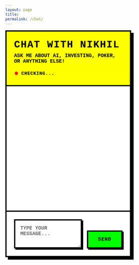 ```yaml
---
layout: page
title:  
permalink: /chat/
---
```


<div id="chat-container">
  <div id="chat-header">
    <h2>Chat with Nikhil</h2>
    <p>Ask me about AI, investing, poker, or anything else!</p>
    <div id="health-status">
      <span id="health-icon">●</span>
      <span id="health-text">Checking...</span>
    </div>
  </div>

  <div id="chat-messages"></div>

  <div id="chat-input-container">
    <textarea id="chat-input" placeholder="Type your message..." rows="3"></textarea>
    <button id="send-button">SEND</button>
  </div>

  <div id="loading" style="display: none;">
    <div class="typing-indicator">
      <span></span>
      <span></span>
      <span></span>
    </div>
  </div>
</div>

<style>
:root {
  --neo-black: #000000;
  --neo-white: #ffffff;
  --neo-yellow: #ffff00;
  --neo-pink: #ff00ff;
  --neo-cyan: #00ffff;
  --neo-green: #00ff00;
  --neo-red: #ff0000;
  --neo-blue: #0000ff;
  --neo-border: 4px;
  --neo-shadow: 8px 8px 0px;
}

* {
  box-sizing: border-box;
}

#chat-container {
  width: 100%;
  max-width: 800px;
  margin: 0 auto;
  border: var(--neo-border) solid var(--neo-black);
  box-shadow: var(--neo-shadow) var(--neo-black);
  font-family: 'Courier New', 'Monaco', monospace;
  background: var(--neo-white);
  min-height: 600px;
  display: flex;
  flex-direction: column;
  font-weight: bold;
}

#chat-header {
  background: var(--neo-yellow);
  color: var(--neo-black);
  padding: 1.5rem;
  border-bottom: var(--neo-border) solid var(--neo-black);
  text-transform: uppercase;
}

#chat-header h2 {
  margin: 0 0 0.5rem 0;
  font-size: 2rem;
  font-weight: 900;
  letter-spacing: 2px;
}

#chat-header p {
  margin: 0 0 1rem 0;
  font-size: 1rem;
  font-weight: bold;
}

#health-status {
  display: flex;
  align-items: center;
  gap: 0.5rem;
  font-size: 0.9rem;
  text-transform: uppercase;
  letter-spacing: 1px;
}

#health-icon {
  font-size: 1.5rem;
  color: var(--neo-red);
  transition: color 0.3s ease;
}

#health-icon.healthy {
  color: var(--neo-green);
}

#health-icon.unhealthy {
  color: var(--neo-red);
}

#chat-messages {
  flex: 1;
  padding: 1.5rem;
  overflow-y: auto;
  min-height: 400px;
  max-height: 500px;
  scroll-behavior: smooth;
  background: var(--neo-white);
}

.message {
  margin-bottom: 1.5rem;
  display: flex;
  align-items: flex-start;
  gap: 1rem;
  animation: slideIn 0.3s ease-out;
}

.message.user {
  justify-content: flex-end;
}

.message-content {
  max-width: 70%;
  padding: 1rem 1.5rem;
  border: var(--neo-border) solid var(--neo-black);
  box-shadow: 4px 4px 0px var(--neo-black);
  word-wrap: break-word;
  white-space: pre-wrap;
  line-height: 1.5;
  font-weight: bold;
  text-transform: none;
}

.message.user .message-content {
  background: var(--neo-pink);
  color: var(--neo-black);
}

.message.bot .message-content {
  background: var(--neo-cyan);
  color: var(--neo-black);
}

.message-avatar {
  width: 40px;
  height: 40px;
  border: var(--neo-border) solid var(--neo-black);
  background: var(--neo-black);
  color: var(--neo-white);
  display: flex;
  align-items: center;
  justify-content: center;
  font-weight: 900;
  font-size: 1.2rem;
  flex-shrink: 0;
  text-transform: uppercase;
}

.message.user .message-avatar {
  background: var(--neo-pink);
  color: var(--neo-black);
}

.message.bot .message-avatar {
  background: var(--neo-cyan);
  color: var(--neo-black);
}

#chat-input-container {
  padding: 1.5rem;
  border-top: var(--neo-border) solid var(--neo-black);
  display: flex;
  gap: 1rem;
  align-items: flex-end;
  background: var(--neo-white);
}

#chat-input {
  flex: 1;
  border: var(--neo-border) solid var(--neo-black);
  padding: 1rem;
  font-family: 'Courier New', 'Monaco', monospace;
  font-size: 1rem;
  font-weight: bold;
  resize: vertical;
  min-height: 60px;
  max-height: 120px;
  background: var(--neo-white);
  color: var(--neo-black);
  box-shadow: 4px 4px 0px var(--neo-black);
  text-transform: none;
}

#chat-input:focus {
  outline: none;
  background: var(--neo-yellow);
  box-shadow: 6px 6px 0px var(--neo-black);
}

#chat-input::placeholder {
  color: #666;
  text-transform: uppercase;
  font-weight: bold;
}

#send-button {
  border: var(--neo-border) solid var(--neo-black);
  background: var(--neo-green);
  color: var(--neo-black);
  padding: 1rem 2rem;
  font-family: 'Courier New', 'Monaco', monospace;
  font-weight: 900;
  font-size: 1rem;
  cursor: pointer;
  transition: all 0.2s ease;
  box-shadow: 4px 4px 0px var(--neo-black);
  text-transform: uppercase;
  letter-spacing: 1px;
}

#send-button:hover:not(:disabled) {
  background: var(--neo-yellow);
  transform: translate(-2px, -2px);
  box-shadow: 6px 6px 0px var(--neo-black);
}

#send-button:active {
  transform: translate(2px, 2px);
  box-shadow: 2px 2px 0px var(--neo-black);
}

#send-button:disabled {
  opacity: 0.6;
  cursor: not-allowed;
  transform: none;
  background: #ccc;
}

.typing-indicator {
  display: flex;
  gap: 8px;
  align-items: center;
  padding: 1rem;
  background: var(--neo-cyan);
  border: var(--neo-border) solid var(--neo-black);
  box-shadow: 4px 4px 0px var(--neo-black);
  margin: 1rem;
}

.typing-indicator span {
  height: 12px;
  width: 12px;
  background: var(--neo-black);
  display: inline-block;
  animation: typing 1.4s infinite ease-in-out;
}

.typing-indicator span:nth-child(1) {
  animation-delay: -0.32s;
}

.typing-indicator span:nth-child(2) {
  animation-delay: -0.16s;
}

@keyframes typing {
  0%, 80%, 100% {
    transform: scale(0.8);
    opacity: 0.5;
  }
  40% {
    transform: scale(1.2);
    opacity: 1;
  }
}

@keyframes slideIn {
  from { 
    opacity: 0; 
    transform: translateX(20px);
  }
  to { 
    opacity: 1; 
    transform: translateX(0);
  }
}

.error-message {
  background: var(--neo-red);
  color: var(--neo-white);
  border: var(--neo-border) solid var(--neo-black);
  padding: 1rem;
  margin: 1rem;
  box-shadow: 4px 4px 0px var(--neo-black);
  font-weight: bold;
  text-transform: uppercase;
}

.success-message {
  background: var(--neo-green);
  color: var(--neo-black);
  border: var(--neo-border) solid var(--neo-black);
  padding: 1rem;
  margin: 1rem;
  box-shadow: 4px 4px 0px var(--neo-black);
  font-weight: bold;
  text-transform: uppercase;
}

/* Mobile responsiveness */
@media (max-width: 768px) {
  #chat-container {
    margin: 0 1rem;
    min-height: 500px;
  }

  #chat-header h2 {
    font-size: 1.5rem;
  }

  .message-content {
    max-width: 85%;
  }

  #chat-input-container {
    flex-direction: column;
    gap: 1rem;
  }

  #send-button {
    align-self: stretch;
  }
}

/* Scrollbar styling */
#chat-messages::-webkit-scrollbar {
  width: 12px;
}

#chat-messages::-webkit-scrollbar-track {
  background: var(--neo-white);
  border: 2px solid var(--neo-black);
}

#chat-messages::-webkit-scrollbar-thumb {
  background: var(--neo-black);
  border: 2px solid var(--neo-white);
}

#chat-messages::-webkit-scrollbar-thumb:hover {
  background: var(--neo-pink);
}
</style>

<script>
class ChatInterface {
  constructor() {
    this.apiUrl = 'https://llm-chat-backend-NikhilR24.replit.app/api/chat';
    this.healthUrl = 'https://llm-chat-backend-NikhilR24.replit.app/api/health';
    this.messagesContainer = document.getElementById('chat-messages');
    this.chatInput = document.getElementById('chat-input');
    this.sendButton = document.getElementById('send-button');
    this.loadingIndicator = document.getElementById('loading');
    this.healthIcon = document.getElementById('health-icon');
    this.healthText = document.getElementById('health-text');

    this.currentConversationId = null;
    this.isLoading = false;
    this.retryCount = 0;
    this.maxRetries = 3;

    this.init();
  }

  init() {
    this.setupEventListeners();
    this.checkHealth();
    this.addWelcomeMessage();
  }

  setupEventListeners() {
    this.sendButton.addEventListener('click', () => this.sendMessage());

    this.chatInput.addEventListener('keydown', (e) => {
      if (e.key === 'Enter' && !e.shiftKey) {
        e.preventDefault();
        this.sendMessage();
      }
    });

    this.chatInput.addEventListener('input', () => {
      this.validateInput();
      this.autoResizeTextarea();
    });
  }

  validateInput() {
    const message = this.chatInput.value.trim();
    const isValid = message.length > 0 && message.length <= 1000;
    this.sendButton.disabled = !isValid || this.isLoading;
  }

  autoResizeTextarea() {
    this.chatInput.style.height = 'auto';
    this.chatInput.style.height = Math.min(this.chatInput.scrollHeight, 120) + 'px';
  }

  async checkHealth() {
    try {
      const response = await fetch(this.healthUrl);
      if (response.ok) {
        const data = await response.json();
        const isHealthy = data.status === 'healthy';
        this.updateHealthStatus(isHealthy, isHealthy ? 'ONLINE' : 'UNHEALTHY');
      } else {
        this.updateHealthStatus(false, 'OFFLINE');
      }
    } catch (error) {
      console.error('Health check error:', error);
      this.updateHealthStatus(false, 'OFFLINE');
    }
  }

  updateHealthStatus(isHealthy, statusText) {
    this.healthIcon.className = isHealthy ? 'healthy' : 'unhealthy';
    this.healthText.textContent = statusText;
  }

  addWelcomeMessage() {
    const welcomeMessage = "HEY THERE! I'M NIKHIL. ASK ME ANYTHING ABOUT AI, POKER, OR MY PROJECTS!";
    this.addMessage('bot', welcomeMessage);
  }

  async sendMessage() {
    const message = this.chatInput.value.trim();
    if (!message || this.isLoading) return;

    this.addMessage('user', message);
    this.chatInput.value = '';
    this.setLoading(true);

    try {
      const response = await this.sendMessageWithRetry(message);
      this.addMessage('bot', response.response);

      if (response.conversation_id) {
        this.currentConversationId = response.conversation_id;
      }
    } catch (error) {
      console.error('Chat error:', error);
      this.handleChatError(error);
    } finally {
      this.setLoading(false);
    }
  }

  async sendMessageWithRetry(message, retryCount = 0) {
    try {
      const requestBody = {
        message: message,
        timestamp: new Date().toISOString()
      };

      if (this.currentConversationId) {
        requestBody.conversation_id = this.currentConversationId;
      }

      const response = await fetch(this.apiUrl, {
        method: 'POST',
        headers: {
          'Content-Type': 'application/json',
        },
        body: JSON.stringify(requestBody)
      });

      if (!response.ok) {
        const errorData = await response.json().catch(() => ({}));
        throw new Error(`HTTP ${response.status}: ${errorData.error || response.statusText}`);
      }

      return await response.json();
    } catch (error) {
      if (retryCount < this.maxRetries) {
        await this.delay(1000 * Math.pow(2, retryCount));
        return this.sendMessageWithRetry(message, retryCount + 1);
      }
      throw error;
    }
  }

  handleChatError(error) {
    let errorMessage = 'AN UNEXPECTED ERROR OCCURRED. PLEASE TRY AGAIN.';

    if (error.message.includes('Failed to fetch')) {
      errorMessage = 'CANNOT CONNECT TO BACKEND SERVER. CHECK YOUR CONNECTION.';
    } else if (error.message.includes('HTTP 429')) {
      errorMessage = error.message.includes('rate limit') 
        ? 'RATE LIMIT EXCEEDED. WAIT A MOMENT BEFORE SENDING ANOTHER MESSAGE.'
        : 'YOU\'VE REACHED THE MAXIMUM NUMBER OF CHATS. EMAIL CONTACT@RNIKHIL.COM FOR MORE.';
    } else if (error.message.includes('HTTP 400')) {
      errorMessage = 'INVALID MESSAGE FORMAT. CHECK YOUR INPUT.';
    } else if (error.message.includes('HTTP 500')) {
      errorMessage = 'SERVER ERROR OCCURRED. TRY AGAIN IN A MOMENT.';
    }

    this.addMessage('bot', errorMessage);
  }

  addMessage(sender, content) {
    const messageDiv = document.createElement('div');
    messageDiv.className = 'message ' + sender;

    const avatar = document.createElement('div');
    avatar.className = 'message-avatar';
    avatar.textContent = sender === 'user' ? 'U' : 'N';

    const messageContent = document.createElement('div');
    messageContent.className = 'message-content';
    messageContent.textContent = content;

    if (sender === 'user') {
      messageDiv.appendChild(messageContent);
      messageDiv.appendChild(avatar);
    } else {
      messageDiv.appendChild(avatar);
      messageDiv.appendChild(messageContent);
    }

    this.messagesContainer.appendChild(messageDiv);
    this.scrollToBottom();
  }

  setLoading(isLoading) {
    this.isLoading = isLoading;
    this.sendButton.disabled = isLoading;
    this.chatInput.disabled = isLoading;
    this.loadingIndicator.style.display = isLoading ? 'block' : 'none';
    this.sendButton.textContent = isLoading ? 'SENDING...' : 'SEND';

    if (isLoading) {
      this.messagesContainer.appendChild(this.loadingIndicator);
      this.scrollToBottom();
    }
  }

  scrollToBottom() {
    this.messagesContainer.scrollTop = this.messagesContainer.scrollHeight;
  }

  delay(ms) {
    return new Promise(resolve => setTimeout(resolve, ms));
  }
}

// Initialize chat when page loads
document.addEventListener('DOMContentLoaded', function() {
  new ChatInterface();
});
</script>